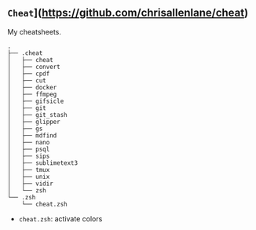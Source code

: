 ## `Cheat`](https://github.com/chrisallenlane/cheat)

My cheatsheets.

~~~
.
├── .cheat
│   ├── cheat
│   ├── convert
│   ├── cpdf
│   ├── cut
│   ├── docker
│   ├── ffmpeg
│   ├── gifsicle
│   ├── git
│   ├── git_stash
│   ├── glipper
│   ├── gs
│   ├── mdfind
│   ├── nano
│   ├── psql
│   ├── sips
│   ├── sublimetext3
│   ├── tmux
│   ├── unix
│   ├── vidir
│   └── zsh
└── .zsh
    └── cheat.zsh
~~~

- `cheat.zsh`: activate colors

